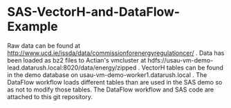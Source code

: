 # SAS-VectorH-and-DataFlow-Example

Raw data can be found at http://www.ucd.ie/issda/data/commissionforenergyregulationcer/ .
Data has been loaded as bz2 files to Actian's vmcluster at hdfs://usau-vm-demo-lead.datarush.local:8020/data/energy/zipped .
VectorH tables can be found in the demo database on usau-vm-demo-worker1.datarush.local .
The DataFlow workflow loads different tables than are used in the SAS demo so as not to modify those tables.
The DataFlow workflow and SAS code are attached to this git repository.


